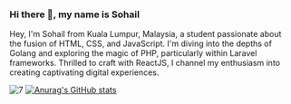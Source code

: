 ### Hi there 👋, my name is Sohail

Hey, I'm Sohail from Kuala Lumpur, Malaysia, a student passionate about the fusion of HTML, CSS, and JavaScript. I'm diving into the depths of Golang and exploring the magic of PHP, particularly within Laravel frameworks. Thrilled to craft with ReactJS, I channel my enthusiasm into creating captivating digital experiences.

![7](https://github.com/s-s-sidhu/s-s-sidhu/assets/74487344/93c2b635-de44-4ba1-88e0-5954d4f431c1)
[![Anurag's GitHub stats](https://github-readme-stats.vercel.app/api?username=s-s-sidhu)](https://github.com/anuraghazra/github-readme-stats)

